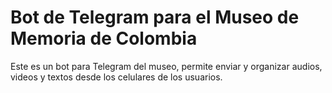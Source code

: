 # Bot de Telegram para el Museo de Memoria de Colombia

Este es un bot para Telegram del museo, permite enviar y organizar audios, videos y textos desde los celulares de los usuarios.